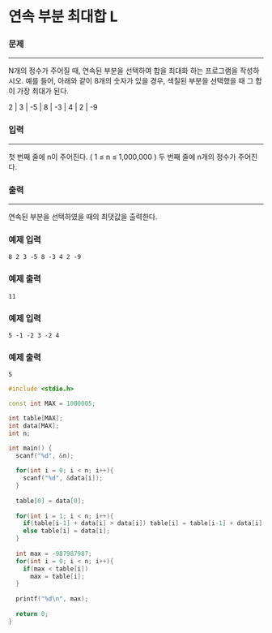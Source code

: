 # 연속 부분 최대합 L

### 문제

------

N개의 정수가 주어질 때, 연속된 부분을 선택하여 합을 최대화 하는 프로그램을 작성하시오. 예를 들어, 아래와 같이 8개의 숫자가 있을 경우, 색칠된 부분을 선택했을 때 그 합이 가장 최대가 된다.

2 | 3 | -5 | 8 | -3 | 4 | 2 | -9

 

### 입력

------

첫 번째 줄에 n이 주어진다. ( 1 ≤ n ≤ 1,000,000 ) 두 번째 줄에 n개의 정수가 주어진다. 

### 출력

------

연속된 부분을 선택하였을 때의 최댓값을 출력한다.

 

### 예제 입력

```
8 2 3 -5 8 -3 4 2 -9
```

### 예제 출력

```
11
```

 

### 예제 입력

```
5 -1 -2 3 -2 4
```

### 예제 출력

```
5
```

```c++
#include <stdio.h>

const int MAX = 1000005;

int table[MAX];
int data[MAX];
int n;

int main() {
  scanf("%d", &n);
  
  for(int i = 0; i < n; i++){
    scanf("%d", &data[i]);
  }
  
  table[0] = data[0];
  
  for(int i = 1; i < n; i++){
    if(table[i-1] + data[i] > data[i]) table[i] = table[i-1] + data[i];
    else table[i] = data[i];
  }
  
  int max = -987987987;
  for(int i = 0; i < n; i++){
    if(max < table[i])
      max = table[i];
  }
  
  printf("%d\n", max);
  
  return 0;
}
```